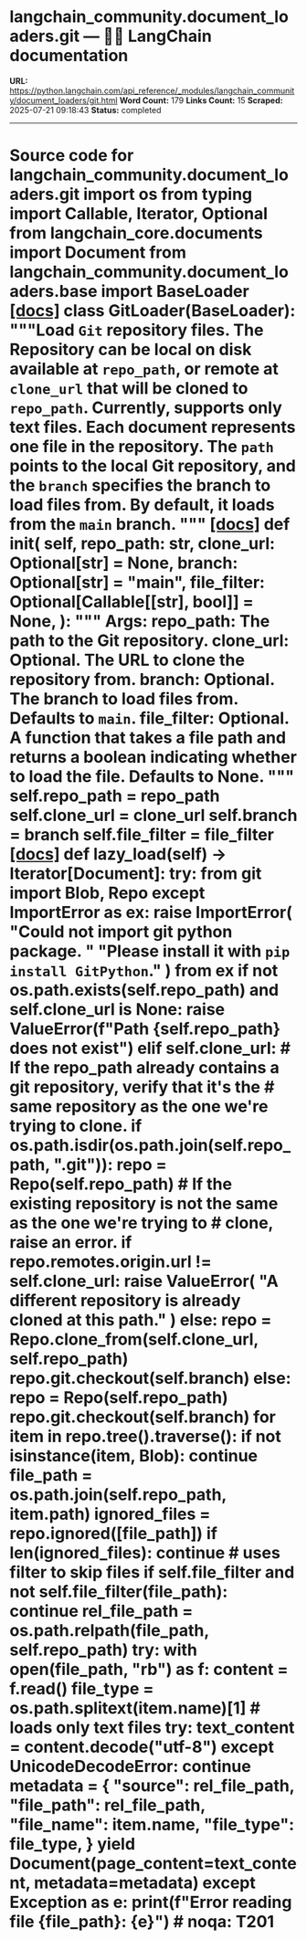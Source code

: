 # langchain_community.document_loaders.git — 🦜🔗 LangChain  documentation

**URL:** https://python.langchain.com/api_reference/_modules/langchain_community/document_loaders/git.html
**Word Count:** 179
**Links Count:** 15
**Scraped:** 2025-07-21 09:18:43
**Status:** completed

---

# Source code for langchain\_community.document\_loaders.git               import os     from typing import Callable, Iterator, Optional          from langchain_core.documents import Document          from langchain_community.document_loaders.base import BaseLoader                              [[docs]](https://python.langchain.com/api_reference/community/document_loaders/langchain_community.document_loaders.git.GitLoader.html#langchain_community.document_loaders.git.GitLoader)     class GitLoader(BaseLoader):         """Load `Git` repository files.              The Repository can be local on disk available at `repo_path`,         or remote at `clone_url` that will be cloned to `repo_path`.         Currently, supports only text files.              Each document represents one file in the repository. The `path` points to         the local Git repository, and the `branch` specifies the branch to load         files from. By default, it loads from the `main` branch.         """                         [[docs]](https://python.langchain.com/api_reference/community/document_loaders/langchain_community.document_loaders.git.GitLoader.html#langchain_community.document_loaders.git.GitLoader.__init__)         def __init__(             self,             repo_path: str,             clone_url: Optional[str] = None,             branch: Optional[str] = "main",             file_filter: Optional[Callable[[str], bool]] = None,         ):             """                  Args:                 repo_path: The path to the Git repository.                 clone_url: Optional. The URL to clone the repository from.                 branch: Optional. The branch to load files from. Defaults to `main`.                 file_filter: Optional. A function that takes a file path and returns                   a boolean indicating whether to load the file. Defaults to None.             """             self.repo_path = repo_path             self.clone_url = clone_url             self.branch = branch             self.file_filter = file_filter                                        [[docs]](https://python.langchain.com/api_reference/community/document_loaders/langchain_community.document_loaders.git.GitLoader.html#langchain_community.document_loaders.git.GitLoader.lazy_load)         def lazy_load(self) -> Iterator[Document]:             try:                 from git import Blob, Repo             except ImportError as ex:                 raise ImportError(                     "Could not import git python package. "                     "Please install it with `pip install GitPython`."                 ) from ex                  if not os.path.exists(self.repo_path) and self.clone_url is None:                 raise ValueError(f"Path {self.repo_path} does not exist")             elif self.clone_url:                 # If the repo_path already contains a git repository, verify that it's the                 # same repository as the one we're trying to clone.                 if os.path.isdir(os.path.join(self.repo_path, ".git")):                     repo = Repo(self.repo_path)                     # If the existing repository is not the same as the one we're trying to                     # clone, raise an error.                     if repo.remotes.origin.url != self.clone_url:                         raise ValueError(                             "A different repository is already cloned at this path."                         )                 else:                     repo = Repo.clone_from(self.clone_url, self.repo_path)                 repo.git.checkout(self.branch)             else:                 repo = Repo(self.repo_path)                 repo.git.checkout(self.branch)                  for item in repo.tree().traverse():                 if not isinstance(item, Blob):                     continue                      file_path = os.path.join(self.repo_path, item.path)                      ignored_files = repo.ignored([file_path])                 if len(ignored_files):                     continue                      # uses filter to skip files                 if self.file_filter and not self.file_filter(file_path):                     continue                      rel_file_path = os.path.relpath(file_path, self.repo_path)                 try:                     with open(file_path, "rb") as f:                         content = f.read()                         file_type = os.path.splitext(item.name)[1]                              # loads only text files                         try:                             text_content = content.decode("utf-8")                         except UnicodeDecodeError:                             continue                              metadata = {                             "source": rel_file_path,                             "file_path": rel_file_path,                             "file_name": item.name,                             "file_type": file_type,                         }                         yield Document(page_content=text_content, metadata=metadata)                 except Exception as e:                     print(f"Error reading file {file_path}: {e}")  # noqa: T201